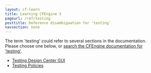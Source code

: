 ```yaml
---
layout: cf-learn
title: Learning CFEngine 3
pageurl: /ref/testing
posttitle: Reference disambiguation for 'testing'
navsection: none
---
```


The term 'testing' could refer to several sections in the documentation. Please choose one below, or
[search the CFEngine documentation for 'testing'](http://cfengine.com/docs/3.5/search.html?q=testing).

- [Testing Design Center GUI](http://cfengine.com/docs/3.5/manuals-design-center-integrating-mission-portal-with-git.html#testing-design-center-gui)
- [Testing Policies](http://cfengine.com/docs/3.5/manuals-writing-policy-testing-policies.html#testing-policies)

